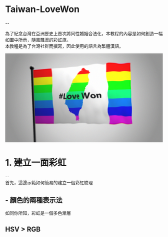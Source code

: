 # Taiwan-LoveWon
-- 
<meta property="og:title" content="TD-Workshops:Taiwan-LoveWon by yeataro@github">
<meta property="og:description" content="Test for metadata.">
<meta property="og:image" content="https://yeataro.github.io/TD-Workshops/Taiwan-LoveWon/Tutorial/screenshots/bg.jpeg">
<meta property="og:url" content="https://yeataro.github.io/TD-Workshops/Taiwan-LoveWon/Tutorial/screenshots/bg.jpeg">
<meta name="twitter:card" content="summary_large_image">

為了紀念台灣在亞洲歷史上首次將同性婚姻合法化，本教程的內容是如何創造一幅如圖中所示，隨風飄盪的彩虹旗。  
本教程是為了台灣社群而撰寫，因此使用的語言為繁體漢語。

![rainbow flag](screenshots/bg.jpeg)

# 1. 建立一面彩虹
--  
首先，這邊示範如何簡易的建立一個彩虹紋理

## - 顏色的兩種表示法 ##

如同你所知，彩虹是一個多色漸層

## HSV > RGB